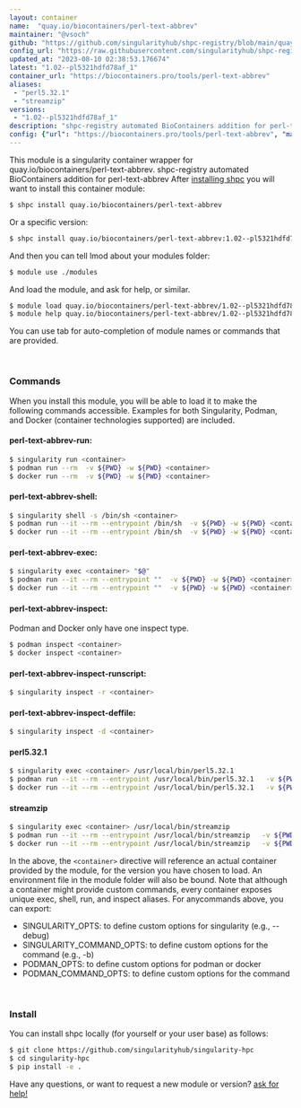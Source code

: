 ```yaml
---
layout: container
name:  "quay.io/biocontainers/perl-text-abbrev"
maintainer: "@vsoch"
github: "https://github.com/singularityhub/shpc-registry/blob/main/quay.io/biocontainers/perl-text-abbrev/container.yaml"
config_url: "https://raw.githubusercontent.com/singularityhub/shpc-registry/main/quay.io/biocontainers/perl-text-abbrev/container.yaml"
updated_at: "2023-08-10 02:38:53.176674"
latest: "1.02--pl5321hdfd78af_1"
container_url: "https://biocontainers.pro/tools/perl-text-abbrev"
aliases:
 - "perl5.32.1"
 - "streamzip"
versions:
 - "1.02--pl5321hdfd78af_1"
description: "shpc-registry automated BioContainers addition for perl-text-abbrev"
config: {"url": "https://biocontainers.pro/tools/perl-text-abbrev", "maintainer": "@vsoch", "description": "shpc-registry automated BioContainers addition for perl-text-abbrev", "latest": {"1.02--pl5321hdfd78af_1": "sha256:b787d03e5ff1fc80d96fcbbbd82b05ab7166d3bf963e91948032f36f5181ef36"}, "tags": {"1.02--pl5321hdfd78af_1": "sha256:b787d03e5ff1fc80d96fcbbbd82b05ab7166d3bf963e91948032f36f5181ef36"}, "docker": "quay.io/biocontainers/perl-text-abbrev", "aliases": {"perl5.32.1": "/usr/local/bin/perl5.32.1", "streamzip": "/usr/local/bin/streamzip"}}
---
```


This module is a singularity container wrapper for quay.io/biocontainers/perl-text-abbrev.
shpc-registry automated BioContainers addition for perl-text-abbrev
After [installing shpc](#install) you will want to install this container module:


```bash
$ shpc install quay.io/biocontainers/perl-text-abbrev
```

Or a specific version:

```bash
$ shpc install quay.io/biocontainers/perl-text-abbrev:1.02--pl5321hdfd78af_1
```

And then you can tell lmod about your modules folder:

```bash
$ module use ./modules
```

And load the module, and ask for help, or similar.

```bash
$ module load quay.io/biocontainers/perl-text-abbrev/1.02--pl5321hdfd78af_1
$ module help quay.io/biocontainers/perl-text-abbrev/1.02--pl5321hdfd78af_1
```

You can use tab for auto-completion of module names or commands that are provided.

<br>

### Commands

When you install this module, you will be able to load it to make the following commands accessible.
Examples for both Singularity, Podman, and Docker (container technologies supported) are included.

#### perl-text-abbrev-run:

```bash
$ singularity run <container>
$ podman run --rm  -v ${PWD} -w ${PWD} <container>
$ docker run --rm  -v ${PWD} -w ${PWD} <container>
```

#### perl-text-abbrev-shell:

```bash
$ singularity shell -s /bin/sh <container>
$ podman run --it --rm --entrypoint /bin/sh  -v ${PWD} -w ${PWD} <container>
$ docker run --it --rm --entrypoint /bin/sh  -v ${PWD} -w ${PWD} <container>
```

#### perl-text-abbrev-exec:

```bash
$ singularity exec <container> "$@"
$ podman run --it --rm --entrypoint ""  -v ${PWD} -w ${PWD} <container> "$@"
$ docker run --it --rm --entrypoint ""  -v ${PWD} -w ${PWD} <container> "$@"
```

#### perl-text-abbrev-inspect:

Podman and Docker only have one inspect type.

```bash
$ podman inspect <container>
$ docker inspect <container>
```

#### perl-text-abbrev-inspect-runscript:

```bash
$ singularity inspect -r <container>
```

#### perl-text-abbrev-inspect-deffile:

```bash
$ singularity inspect -d <container>
```


#### perl5.32.1

```bash
$ singularity exec <container> /usr/local/bin/perl5.32.1
$ podman run --it --rm --entrypoint /usr/local/bin/perl5.32.1   -v ${PWD} -w ${PWD} <container> -c " $@"
$ docker run --it --rm --entrypoint /usr/local/bin/perl5.32.1   -v ${PWD} -w ${PWD} <container> -c " $@"
```


#### streamzip

```bash
$ singularity exec <container> /usr/local/bin/streamzip
$ podman run --it --rm --entrypoint /usr/local/bin/streamzip   -v ${PWD} -w ${PWD} <container> -c " $@"
$ docker run --it --rm --entrypoint /usr/local/bin/streamzip   -v ${PWD} -w ${PWD} <container> -c " $@"
```



In the above, the `<container>` directive will reference an actual container provided
by the module, for the version you have chosen to load. An environment file in the
module folder will also be bound. Note that although a container
might provide custom commands, every container exposes unique exec, shell, run, and
inspect aliases. For anycommands above, you can export:

 - SINGULARITY_OPTS: to define custom options for singularity (e.g., --debug)
 - SINGULARITY_COMMAND_OPTS: to define custom options for the command (e.g., -b)
 - PODMAN_OPTS: to define custom options for podman or docker
 - PODMAN_COMMAND_OPTS: to define custom options for the command

<br>

### Install

You can install shpc locally (for yourself or your user base) as follows:

```bash
$ git clone https://github.com/singularityhub/singularity-hpc
$ cd singularity-hpc
$ pip install -e .
```

Have any questions, or want to request a new module or version? [ask for help!](https://github.com/singularityhub/singularity-hpc/issues)
